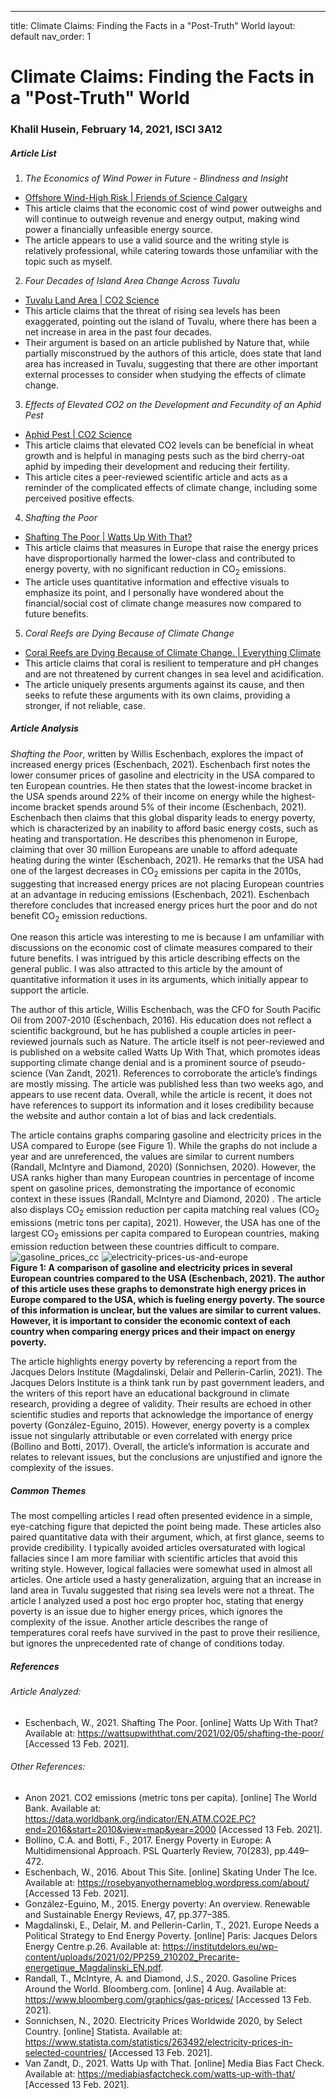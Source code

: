 ---
title: Climate Claims: Finding the Facts in a "Post-Truth" World 
layout: default
nav_order: 1


# Climate Claims: Finding the Facts in a "Post-Truth" World 
### Khalil Husein, February 14, 2021, ISCI 3A12


##### Article List
1. *The Economics of Wind Power in Future - Blindness and Insight*
* [Offshore Wind-High Risk | Friends of Science Calgary](https://blog.friendsofscience.org/2020/09/30/the-economics-of-wind-power-in-future-blindness-and-insight/) 
* This article claims that the economic cost of wind power outweighs and will continue to outweigh revenue and energy output, making wind power a financially unfeasible energy source.
* The article appears to use a valid source and the writing style is relatively professional, while catering towards those unfamiliar with the topic such as myself.
2. *Four Decades of Island Area Change Across Tuvalu*
* [Tuvalu Land Area | CO2 Science](http://www.co2science.org/articles/V23/dec/a7.php)
* This article claims that the threat of rising sea levels has been exaggerated, pointing out the island of Tuvalu, where there has been a net increase in area in the past four decades.
* Their argument is based on an article published by Nature that, while partially misconstrued by the authors of this article, does state that land area has increased in Tuvalu, suggesting that there are other important external processes to consider when studying the effects of climate change. 
3. *Effects of Elevated CO2 on the Development and Fecundity of an Aphid Pest*
* [Aphid Pest | CO2 Science](http://www.co2science.org/articles/V24/feb/a3.php)
* This article claims that elevated CO2 levels can be beneficial in wheat growth and is helpful in managing pests such as the bird cherry-oat aphid by impeding their development and reducing their fertility.
* This article cites a peer-reviewed scientific article and acts as a reminder of the complicated effects of climate change, including some perceived positive effects.  
 4. *Shafting the Poor*
 * [Shafting The Poor | Watts Up With That?](https://wattsupwiththat.com/2021/02/05/shafting-the-poor/)
 * This article claims that measures in Europe that raise the energy prices have disproportionally harmed the lower-class and contributed to energy poverty, with no significant reduction in CO<sub>2</sub> emissions.
 * The article uses quantitative information and effective visuals to emphasize its point, and I personally have wondered about the financial/social cost of climate change measures now compared to future benefits.
 5. *Coral Reefs are Dying Because of Climate Change*
 * [Coral Reefs are Dying Because of Climate Change. | Everything Climate](https://everythingclimate.org/coral-reefs-are-dying-because-of-climate-change/)
 * This article claims that coral is resilient to temperature and pH changes and are not threatened by current changes in sea level and acidification.
* The article uniquely presents arguments against its cause, and then seeks to refute these arguments with its own claims, providing a stronger, if not reliable, case.

##### Article Analysis
*Shafting the Poor*, written by Willis Eschenbach, explores the impact of increased energy prices (Eschenbach, 2021). Eschenbach first notes the lower consumer prices of gasoline and electricity in the USA compared to ten European countries. He then states that the lowest-income bracket in the USA spends around 22% of their income on energy while the highest-income bracket spends around 5% of their income (Eschenbach, 2021). Eschenbach then claims that this global disparity leads to energy poverty, which is characterized by an inability to afford basic energy costs, such as heating and transportation. He describes this phenomenon in Europe, claiming that over 30 million Europeans are unable to afford adequate heating during the winter (Eschenbach, 2021). He remarks that the USA had one of the largest decreases in CO<sub>2</sub> emissions per capita in the 2010s, suggesting that increased energy prices are not placing European countries at an advantage in reducing emissions (Eschenbach, 2021). Eschenbach therefore concludes that increased energy prices hurt the poor and do not benefit CO<sub>2</sub> emission reductions.   

One reason this article was interesting to me is because I am unfamiliar with discussions on the economic cost of climate measures compared to their future benefits. I was intrigued by this article describing effects on the general public. I was also attracted to this article by the amount of quantitative information it uses in its arguments, which initially appear to support the article.   

The author of this article, Willis Eschenbach, was the CFO for South Pacific Oil from 2007-2010 (Eschenbach, 2016). His education does not reflect a scientific background, but he has published a couple articles in peer-reviewed journals such as Nature. The article itself is not peer-reviewed and is published on a website called Watts Up With That, which promotes ideas supporting climate change denial and is a prominent source of  pseudo-science (Van Zandt, 2021). References to corroborate the article’s findings are mostly missing. The article was published less than two weeks ago, and appears to use recent data. Overall, while the article is recent, it does not have references to support its information and it loses credibility because the website and author contain a lot of bias and lack credentials.  

The article contains graphs comparing gasoline and electricity prices in the USA compared to Europe (see Figure 1). While the graphs do not include a year and are unreferenced, the values are similar to current numbers (Randall, McIntyre and Diamond, 2020) (Sonnichsen, 2020). However, the USA ranks higher than many European countries in percentage of income spent on gasoline prices, demonstrating the importance of economic context in these issues (Randall, McIntyre and Diamond, 2020) . The article also displays CO<sub>2</sub> emission reduction per capita matching real values (CO<sub>2</sub>  emissions (metric tons per capita), 2021). However, the USA has one of the largest CO<sub>2</sub> emissions per capita compared to European countries, making emission reduction between these countries difficult to compare.  
![gasoline_prices_cc](https://user-images.githubusercontent.com/78190929/107902475-82d5a280-6f14-11eb-8d5f-d2a99cc51002.png)
![electricity-prices-us-and-europe](https://user-images.githubusercontent.com/78190929/107902480-8537fc80-6f14-11eb-90e3-b4d529601c33.png)  
**Figure 1: A comparison of gasoline and electricity prices in several European countries compared to the USA (Eschenbach, 2021). The author of this article uses these graphs to demonstrate high energy prices in Europe compared to the USA, which is fueling energy poverty. The source of this information is unclear, but the values are similar to current values. However, it is important to consider the economic context of each country when comparing energy prices and their impact on energy poverty.** 

The article highlights energy poverty by referencing a report from the Jacques Delors Institute (Magdalinski, Delair and Pellerin-Carlin, 2021). The Jacques Delors Institute is a think tank run by past government leaders, and the writers of this report have an educational background in climate research, providing a degree of validity. Their results are echoed in other scientific studies and reports that acknowledge the importance of energy poverty (González-Eguino, 2015). However, energy poverty is a complex issue not singularly attributable or even correlated with energy price (Bollino and Botti, 2017). Overall, the article’s information is accurate and relates to relevant issues, but the conclusions are unjustified and ignore the complexity of the issues. 

##### Common Themes
The most compelling articles I read often presented evidence in a simple, eye-catching figure that depicted the point being made. These articles also paired quantitative data with their argument, which, at first glance, seems to provide credibility. I typically avoided articles oversaturated with logical fallacies since I am more familiar with scientific articles that avoid this writing style. However, logical fallacies were somewhat used in almost all articles. One article used a hasty generalization, arguing that an increase in land area in Tuvalu suggested that rising sea levels were not a threat. The article I analyzed used a post hoc ergo propter hoc, stating that energy poverty is an issue due to higher energy prices, which ignores the complexity of the issue. Another article describes the range of temperatures coral reefs have survived in the past to prove their resilience, but ignores the unprecedented rate of change of conditions today.

##### References

###### Article Analyzed: 
* Eschenbach, W., 2021. Shafting The Poor. [online] Watts Up With That? Available at: <https://wattsupwiththat.com/2021/02/05/shafting-the-poor/> [Accessed 13 Feb. 2021].

###### Other References: 
* Anon 2021. CO2 emissions (metric tons per capita). [online] The World Bank. Available at: <https://data.worldbank.org/indicator/EN.ATM.CO2E.PC?end=2016&start=2010&view=map&year=2000> [Accessed 13 Feb. 2021].
* Bollino, C.A. and Botti, F., 2017. Energy Poverty in Europe: A Multidimensional Approach. PSL Quarterly Review, 70(283), pp.449–472.
* Eschenbach, W., 2016. About This Site. [online] Skating Under The Ice. Available at: <https://rosebyanyothernameblog.wordpress.com/about/> [Accessed 13 Feb. 2021].
* González-Eguino, M., 2015. Energy poverty: An overview. Renewable and Sustainable Energy Reviews, 47, pp.377–385.
* Magdalinski, E., Delair, M. and Pellerin-Carlin, T., 2021. Europe Needs a Political Strategy to End Energy Poverty. [online] Paris: Jacques Delors Energy Centre.p.26. Available at: <https://institutdelors.eu/wp-content/uploads/2021/02/PP259_210202_Precarite-energetique_Magdalinski_EN.pdf>.
* Randall, T., McIntyre, A. and Diamond, J.S., 2020. Gasoline Prices Around the World. Bloomberg.com. [online] 4 Aug. Available at: <https://www.bloomberg.com/graphics/gas-prices/> [Accessed 13 Feb. 2021].
* Sonnichsen, N., 2020. Electricity Prices Worldwide 2020, by Select Country. [online] Statista. Available at: <https://www.statista.com/statistics/263492/electricity-prices-in-selected-countries/> [Accessed 13 Feb. 2021].
* Van Zandt, D., 2021. Watts Up with That. [online] Media Bias Fact Check. Available at: <https://mediabiasfactcheck.com/watts-up-with-that/> [Accessed 13 Feb. 2021].
